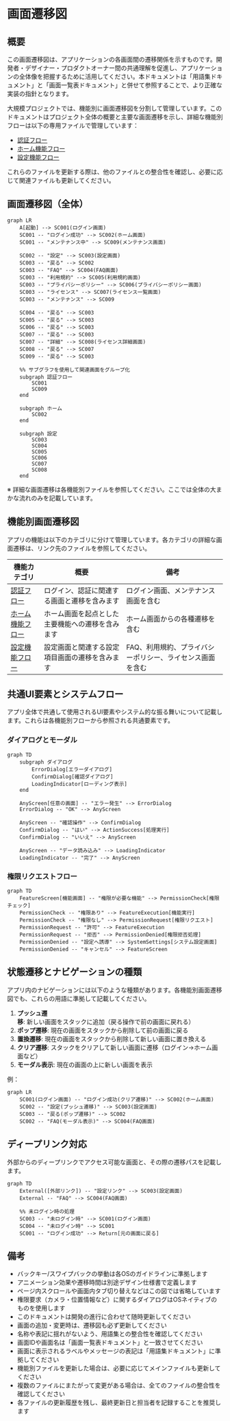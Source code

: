 <!--
このドキュメントは画面遷移図のテンプレートです。

【使い方】
- このテンプレートを基に、アプリケーションの画面遷移図を作成してください。
- 画面ごとの遷移関係と条件を明確に記載してください。
- 必要に応じて図表や説明を追加し、開発者・デザイナー間での認識を統一してください。
- Mermaid記法を使用した図表の作成を推奨します。
- 機能カテゴリ（例：認証、ホーム、設定、通知など）ごとにフローを整理してください。
- 同じ画面への遷移でも条件が異なる場合は、それぞれ別々に記載してください。
- 重複や表記揺れがないように注意してください。
- 画面名・遷移条件の記述は簡潔かつ明確にしてください。
- サンプルを参考に、必要なフローを追加・修正してください。
- 画面名や用語は「用語集ドキュメント」、画面IDや詳細情報は「画面一覧表ドキュメント」を参照し、整合性を保ってください。

【大規模プロジェクト向け構成】
- 機能別の画面遷移図は別ファイルに分割することも可能です。
- screen_flow/ ディレクトリ内に機能別のmdファイルを作成してください。
  - 例: screen_flow/authentication_flow.md, screen_flow/settings.md など
- 各ファイルは本ファイルに記載のルールに従って作成してください。
- メインファイル（screen_flow.md）には全体概要と主要な遷移図、および各機能別ファイルへのリンクを記載してください。
- 機能別ファイルを更新した場合は、関連する他のファイルとの整合性を確認してください。

【構成要素】
- 画面ID：画面を一意に識別するためのID（例：SC001、SC002）
- 画面名：画面の日本語名（例：ログイン画面、ホーム画面）
- 画面名(英語)：コード内での命名に使用する英語名（例：LoginPage、HomePage）
- 画面グループ：機能や目的による画面の分類（例：認証、ホーム、設定）
- 遷移先(遷移種別)：画面間の遷移関係と遷移の種類
- 概要：画面の主な目的や機能
- 備考：補足情報や注意点

【表記ルール】
- 画面IDはSCから始まる連番（例：SC001、SC002）で統一してください
- 画面名は日本語（例：ログイン画面）を基本としてください
- 画面名(英語)は英語のPascalCaseで「Page」を付与（例：LoginPage）してください
- 遷移条件は「"条件"」のように引用符で囲んで記載してください
- サブグラフを使用する場合は機能カテゴリごとにグループ化してください
- 全てのIDと名称は「画面一覧表ドキュメント」に準拠してください
- 用語の表記は「用語集ドキュメント」に準拠し、表記揺れを防止してください

【Mermaid記法参考】
- Mermaidの基本的な書き方については、[Mermaidの公式ドキュメント](https://mermaid-js.github.io/mermaid/#/flowchart)を参照してください
-->

# 画面遷移図

## 概要

<!--
この概要セクションでは、このドキュメントの目的や使い方について簡潔に説明してください。
- 画面遷移図の目的（開発者間の認識統一、設計の全体像把握など）
- 想定される利用者（開発者、デザイナー、プロダクトオーナーなど）
- ドキュメントの更新タイミングや変更履歴の記録方法について言及してもよいでしょう
- 関連ドキュメント（用語集、画面一覧表など）との関係性についても触れるとよいでしょう
- 大規模プロジェクトの場合、ファイル分割方法と参照関係についても説明するとよいでしょう
-->

この画面遷移図は、アプリケーションの各画面間の遷移関係を示すものです。開発者・デザイナー・プロダクトオーナー間の共通理解を促進し、アプリケーションの全体像を把握するために活用してください。本ドキュメントは「用語集ドキュメント」と「画面一覧表ドキュメント」と併せて参照することで、より正確な実装の指針となります。

大規模プロジェクトでは、機能別に画面遷移図を分割して管理しています。このドキュメントはプロジェクト全体の概要と主要な画面遷移を示し、詳細な機能別フローは以下の専用ファイルで管理しています：

- [認証フロー](./authentication_flow.md)
- [ホーム機能フロー](./home_flow.md)
- [設定機能フロー](./settings.md)

これらのファイルを更新する際は、他のファイルとの整合性を確認し、必要に応じて関連ファイルも更新してください。

## 画面遷移図（全体）

<!--
全体の画面遷移図では、アプリケーション全体の画面遷移を俯瞰できるように記載してください。
- 全ての画面を含める必要はありませんが、主要な画面と遷移は必ず含めてください
- 可読性を高めるため、関連する画面はサブグラフでグループ化することを推奨します
- 遷移条件が複雑な場合は、詳細は機能別ファイルに記載し、ここではシンプルにまとめてください
- 矢印のスタイル（実線/点線）や色を使い分けることで、遷移の種類や重要度を表現することもできます
- 詳細は各機能別ファイルを参照するよう促してください
-->

```mermaid
graph LR
    A[起動] --> SC001(ログイン画面)
    SC001 -- "ログイン成功" --> SC002(ホーム画面)
    SC001 -- "メンテナンス中" --> SC009(メンテナンス画面)
    
    SC002 -- "設定" --> SC003(設定画面)
    SC003 -- "戻る" --> SC002
    SC003 -- "FAQ" --> SC004(FAQ画面)
    SC003 -- "利用規約" --> SC005(利用規約画面)
    SC003 -- "プライバシーポリシー" --> SC006(プライバシーポリシー画面)
    SC003 -- "ライセンス" --> SC007(ライセンス一覧画面)
    SC003 -- "メンテナンス" --> SC009
    
    SC004 -- "戻る" --> SC003
    SC005 -- "戻る" --> SC003
    SC006 -- "戻る" --> SC003
    SC007 -- "戻る" --> SC003
    SC007 -- "詳細" --> SC008(ライセンス詳細画面)
    SC008 -- "戻る" --> SC007
    SC009 -- "戻る" --> SC003
    
    %% サブグラフを使用して関連画面をグループ化
    subgraph 認証フロー
        SC001
        SC009
    end
    
    subgraph ホーム
        SC002
    end
    
    subgraph 設定
        SC003
        SC004
        SC005
        SC006
        SC007
        SC008
    end
```

※ 詳細な画面遷移は各機能別ファイルを参照してください。ここでは全体の大まかな流れのみを記載しています。

## 機能別画面遷移図

<!--
このセクションでは、機能カテゴリごとの画面遷移図の概要と各ファイルへのリンクを記載します。
- 各機能カテゴリの概要説明と、詳細ファイルへのリンクを提供してください
- 機能分割の基準や考え方について簡単に説明するとよいでしょう
- 機能間の関連性や依存関係がある場合は、それについても言及するとよいでしょう
- 表形式で整理すると視覚的に理解しやすくなります
-->

アプリの機能は以下のカテゴリに分けて管理しています。各カテゴリの詳細な画面遷移は、リンク先のファイルを参照してください。

| 機能カテゴリ | 概要 | 備考 |
|------------|------|------|
| [認証フロー](./authentication_flow.md) | ログイン、認証に関連する画面と遷移を含みます | ログイン画面、メンテナンス画面を含む |
| [ホーム機能フロー](./home_flow.md) | ホーム画面を起点とした主要機能への遷移を含みます | ホーム画面からの各種遷移を含む |
| [設定機能フロー](./settings.md) | 設定画面と関連する設定項目画面の遷移を含みます | FAQ、利用規約、プライバシーポリシー、ライセンス画面を含む |

## 共通UI要素とシステムフロー

<!--
このセクションは、複数の機能で共通して使用されるUI要素や振る舞いを記載するため、メインファイルに残しています。
- モーダル、ダイアログ、ポップアップなどの共通コンポーネントを記載してください
- ローディング表示、エラーハンドリング、権限リクエストなどのシステムフローも含めてください
- これらの要素が表示される条件と、その後の遷移先を明確にしてください
- 可能な限り、アプリ全体で一貫した動作となるよう設計してください
-->

アプリ全体で共通して使用されるUI要素やシステム的な振る舞いについて記載します。これらは各機能別フローから参照される共通要素です。

### ダイアログとモーダル

```mermaid
graph TD
    subgraph ダイアログ
        ErrorDialog[エラーダイアログ]
        ConfirmDialog[確認ダイアログ]
        LoadingIndicator[ローディング表示]
    end
    
    AnyScreen[任意の画面] -- "エラー発生" --> ErrorDialog
    ErrorDialog -- "OK" --> AnyScreen
    
    AnyScreen -- "確認操作" --> ConfirmDialog
    ConfirmDialog -- "はい" --> ActionSuccess[処理実行]
    ConfirmDialog -- "いいえ" --> AnyScreen
    
    AnyScreen -- "データ読み込み" --> LoadingIndicator
    LoadingIndicator -- "完了" --> AnyScreen
```

### 権限リクエストフロー

```mermaid
graph TD
    FeatureScreen[機能画面] -- "権限が必要な機能" --> PermissionCheck[権限チェック]
    PermissionCheck -- "権限あり" --> FeatureExecution[機能実行]
    PermissionCheck -- "権限なし" --> PermissionRequest[権限リクエスト]
    PermissionRequest -- "許可" --> FeatureExecution
    PermissionRequest -- "拒否" --> PermissionDenied[権限拒否処理]
    PermissionDenied -- "設定へ誘導" --> SystemSettings[システム設定画面]
    PermissionDenied -- "キャンセル" --> FeatureScreen
```

## 状態遷移とナビゲーションの種類

<!--
ナビゲーションの種類セクションは全体に関わる内容のため、メインファイルに残しています。
- アプリ内で使用されるナビゲーション方法の種類と使い分けを明確にしてください
- 各遷移方法の特徴と適切な使用シーンについて簡潔に説明してください
- プロジェクトで統一すべきナビゲーションパターンがあれば明記してください
- フレームワーク固有の遷移方法がある場合は、それについても言及してください
-->

アプリ内のナビゲーションには以下のような種類があります。各機能別画面遷移図でも、これらの用語に準拠して記載してください。

1. **プッシュ遷移**: 新しい画面をスタックに追加（戻る操作で前の画面に戻れる）
2. **ポップ遷移**: 現在の画面をスタックから削除して前の画面に戻る
3. **置換遷移**: 現在の画面をスタックから削除して新しい画面に置き換える
4. **クリア遷移**: スタックをクリアして新しい画面に遷移（ログイン→ホーム画面など）
5. **モーダル表示**: 現在の画面の上に新しい画面を表示

例：

```mermaid
graph LR
    SC001(ログイン画面) -- "ログイン成功(クリア遷移)" --> SC002(ホーム画面)
    SC002 -- "設定(プッシュ遷移)" --> SC003(設定画面)
    SC003 -- "戻る(ポップ遷移)" --> SC002
    SC002 -- "FAQ(モーダル表示)" --> SC004(FAQ画面)
```

## ディープリンク対応

<!--
ディープリンク対応は全体に関わる内容のため、メインファイルに残しています。
- サポートするディープリンクの種類と対応する画面を全て記載してください
- URL構造やパラメータの形式についても記載するとより分かりやすくなります
- 認証が必要な画面へのディープリンク時の挙動（ログイン後の遷移先など）を明確にしてください
- プッシュ通知からの遷移なども、この形式に準じて記載するとよいでしょう
-->

外部からのディープリンクでアクセス可能な画面と、その際の遷移パスを記載します。

```mermaid
graph TD
    External([外部リンク]) -- "設定リンク" --> SC003(設定画面)
    External -- "FAQ" --> SC004(FAQ画面)
    
    %% 未ログイン時の処理
    SC003 -- "未ログイン時" --> SC001(ログイン画面)
    SC004 -- "未ログイン時" --> SC001
    SC001 -- "ログイン成功" --> Return[元の画面に戻る]
```

## 備考

<!--
備考セクションでは、画面遷移図全体に関連する補足情報や注意点を記載します。
- プラットフォーム特有の動作（iOS/Androidの違いなど）
- 標準的なUI要素の使用方針（ナビゲーションバー、タブバーなど）
- ドキュメントのメンテナンスルール（更新タイミング、レビュー方法など）
- 関連ドキュメントへの参照（デザイン仕様書、API仕様書など）
- プロジェクト固有の制約や特記事項
- ファイル分割管理に関するルール（更新時の注意点など）
-->

- バックキー/スワイプバックの挙動は各OSのガイドラインに準拠します
- アニメーション効果や遷移時間は別途デザイン仕様書で定義します
- ページ内スクロールや画面内タブ切り替えなどはこの図では省略しています
- 権限要求（カメラ・位置情報など）に関するダイアログはOSネイティブのものを使用します
- このドキュメントは開発の進行に合わせて随時更新してください
- 画面の追加・変更時は、遷移図も必ず更新してください
- 名称や表記に揺れがないよう、用語集との整合性を確認してください
- 画面IDや画面名は「画面一覧表ドキュメント」と一致させてください
- 画面に表示されるラベルやメッセージの表記は「用語集ドキュメント」に準拠してください
- 機能別ファイルを更新した場合は、必要に応じてメインファイルも更新してください
- 複数のファイルにまたがって変更がある場合は、全てのファイルの整合性を確認してください
- 各ファイルの更新履歴を残し、最終更新日と担当者を記録することを推奨します
